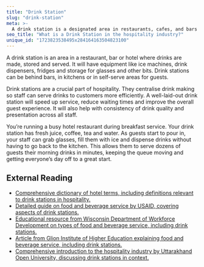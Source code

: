 ```yaml
---
title: "Drink Station"
slug: "drink-station"
meta: >-
  A drink station is a designated area in restaurants, cafes, and bars where staff prepare and serve beverages. It helps streamline service and improve efficiency.
seo_title: "What is a Drink Station in the hospitality industry?"
unique_id: "1723823538495x284164163504823100"
---
```


A drink station is an area in a restaurant, bar or hotel where drinks are made, stored and served. It will have equipment like ice machines, drink dispensers, fridges and storage for glasses and other bits. Drink stations can be behind bars, in kitchens or in self-serve areas for guests.

Drink stations are a crucial part of hospitality. They centralise drink making so staff can serve drinks to customers more efficiently. A well-laid-out drink station will speed up service, reduce waiting times and improve the overall guest experience. It will also help with consistency of drink quality and presentation across all staff.

You’re running a busy hotel restaurant during breakfast service. Your drink station has fresh juice, coffee, tea and water. As guests start to pour in, your staff can grab glasses, fill them with ice and dispense drinks without having to go back to the kitchen. This allows them to serve dozens of guests their morning drinks in minutes, keeping the queue moving and getting everyone’s day off to a great start.

## External Reading

- [Comprehensive dictionary of hotel terms, including definitions relevant to drink stations in hospitality.](https://www.socialtables.com/blog/hospitality/hotel-terms-dictionary/)
- [Detailed guide on food and beverage service by USAID, covering aspects of drink stations.](https://pdf.usaid.gov/pdf_docs/Pnadw328.pdf)
- [Educational resource from Wisconsin Department of Workforce Development on types of food and beverage service, including drink stations.](https://dwd.wisconsin.gov/apprenticeship/ya/pdf/hospitality/app_k.pdf)
- [Article from Glion Institute of Higher Education explaining food and beverage service, including drink stations.](https://www.glion.edu/magazine/food-beverage-service/)
- [Comprehensive introduction to the hospitality industry by Uttarakhand Open University, discussing drink stations in context.](https://uou.ac.in/sites/default/files/slm/DHA-101.pdf)